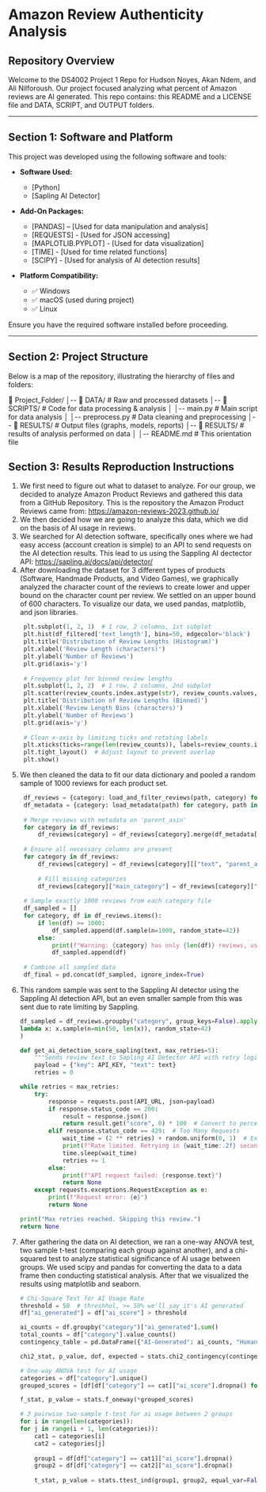 # Amazon Review Authenticity Analysis

## Repository Overview
Welcome to the DS4002 Project 1 Repo for Hudson Noyes, Akan Ndem, and Ali Nilforoush. Our project focused analyzing what percent of Amazon reviews are AI generated. This repo contains: this README and a LICENSE file and DATA, SCRIPT, and OUTPUT folders.

---

## Section 1: Software and Platform  
This project was developed using the following software and tools:

- **Software Used:**  
  - [Python]
  - [Sapling AI Detector]   
  
- **Add-On Packages:**  
  - [PANDAS] – [Used for data manipulation and analysis]
  - [REQUESTS] - [Used for JSON accessing]
  - [MAPLOTLIB.PYPLOT] - [Used for data visualization]
  - [TIME] - [Used for time related functions]
  - [SCIPY] - [Used for analysis of AI detection results]
 
- **Platform Compatibility:**  
  - ✅ Windows  
  - ✅ macOS (used during project)  
  - ✅ Linux  

Ensure you have the required software installed before proceeding.

---

## Section 2: Project Structure  
Below is a map of the repository, illustrating the hierarchy of files and folders:

📂 Project_Folder/ │-- 📂 DATA/ # Raw and processed datasets │-- 📂 SCRIPTS/ # Code for data processing & analysis │ │-- main.py # Main script for data analysis │ │-- preprocess.py # Data cleaning and preprocessing │-- 📂 RESULTS/ # Output files (graphs, models, reports) │-- 📂 RESULTS/ # results of analysis performed on data │ │-- README.md # This orientation file

## Section 3: Results Reproduction Instructions
1. We first need to figure out what to dataset to analyze. For our group, we decided to analyze Amazon Product Reviews and gathered this data from a GitHub Repository. This is the repository the Amazon Product Reviews came from: https://amazon-reviews-2023.github.io/
3. We then decided how we are going to analyze this data, which we did on the basis of AI usage in reviews.
4. We searched for AI detection software, specifically ones where we had easy access (account creation is simple) to an API to send requests on the AI detection results. This lead to us using the Sappling AI dectector API: https://sapling.ai/docs/api/detector/
5. After downloading the dataset for 3 different types of products (Software, Handmade Products, and Video Games), we graphically analyzed the character count of the reviews to create lower and upper bound on the character count per review. We settled on an upper bound of 600 characters. To visualize our data, we used pandas, matplotlib, and json libraries.
   ```python
    plt.subplot(1, 2, 1)  # 1 row, 2 columns, 1st subplot
    plt.hist(df_filtered['text_length'], bins=50, edgecolor='black')
    plt.title('Distribution of Review Lengths (Histogram)')
    plt.xlabel('Review Length (characters)')
    plt.ylabel('Number of Reviews')
    plt.grid(axis='y')
    
    # Frequency plot for binned review lengths
    plt.subplot(1, 2, 2)  # 1 row, 2 columns, 2nd subplot
    plt.scatter(review_counts.index.astype(str), review_counts.values, color='blue', alpha=0.6)
    plt.title('Distribution of Review Lengths (Binned)')
    plt.xlabel('Review Length Bins (characters)')
    plt.ylabel('Number of Reviews')
    plt.grid(axis='y')
    
    # Clean x-axis by limiting ticks and rotating labels
    plt.xticks(ticks=range(len(review_counts)), labels=review_counts.index.astype(str), rotation=45, ha='right')
    plt.tight_layout()  # Adjust layout to prevent overlap
    plt.show()
   ```
7. We then cleaned the data to fit our data dictionary and pooled a random sample of 1000 reviews for each product set.
   ```python
    df_reviews = {category: load_and_filter_reviews(path, category) for category, path in file_paths.items()}
    df_metadata = {category: load_metadata(path) for category, path in metadata_paths.items()}
    
    # Merge reviews with metadata on 'parent_asin'
    for category in df_reviews:
        df_reviews[category] = df_reviews[category].merge(df_metadata[category], on='parent_asin', how='left')
    
    # Ensure all necessary columns are present
    for category in df_reviews:
        df_reviews[category] = df_reviews[category][["text", "parent_asin", "rating", "verified_purchase", "helpful_vote", "main_category", "category"]]
    
        # Fill missing categories
        df_reviews[category]["main_category"] = df_reviews[category]["main_category"].fillna("Unknown")
    
    # Sample exactly 1000 reviews from each category file
    df_sampled = []
    for category, df in df_reviews.items():
        if len(df) >= 1000:
            df_sampled.append(df.sample(n=1000, random_state=42))
        else:
            print(f"Warning: {category} has only {len(df)} reviews, using all available.")
            df_sampled.append(df)
    
    # Combine all sampled data
    df_final = pd.concat(df_sampled, ignore_index=True)
   ```
9. This random sample was sent to the Sappling AI detector using the Sappling AI detection API, but an even smaller sample from this was sent due to rate limiting by Sappling.
    ```python
    df_sampled = df_reviews.groupby("category", group_keys=False).apply(
    lambda x: x.sample(n=min(50, len(x)), random_state=42)
    )
    
    def get_ai_detection_score_sapling(text, max_retries=5):
        """Sends review text to Sapling AI Detector API with retry logic for rate limits."""
        payload = {"key": API_KEY, "text": text}
        retries = 0

    while retries < max_retries:
        try:
            response = requests.post(API_URL, json=payload)
            if response.status_code == 200:
                result = response.json()
                return result.get("score", 0) * 100  # Convert to percentage
            elif response.status_code == 429:  # Too Many Requests
                wait_time = (2 ** retries) + random.uniform(0, 1)  # Exponential backoff with jitter
                print(f"Rate limited. Retrying in {wait_time:.2f} seconds...")
                time.sleep(wait_time)
                retries += 1
            else:
                print(f"API request failed: {response.text}")
                return None
        except requests.exceptions.RequestException as e:
            print(f"Request error: {e}")
            return None

    print("Max retries reached. Skipping this review.")
    return None
    ```
11. After gathering the data on AI detection, we ran a one-way ANOVA test, two sample t-test (comparing each group against another), and a chi-squared test to analyze statistical significance of AI usage between groups. We used scipy and pandas for converting the data to a data frame then conducting statistical analysis. After that we visualized the results using matplotlib and seaborn.
    ```python
    # Chi-Square Test for AI Usage Rate
    threshold = 50  # threshhol, >= 50% we'll say it's AI generated
    df["ai_generated"] = df["ai_score"] > threshold
    
    ai_counts = df.groupby("category")["ai_generated"].sum()
    total_counts = df["category"].value_counts()
    contingency_table = pd.DataFrame({"AI-Generated": ai_counts, "Human-Written": total_counts - ai_counts})
    
    chi2_stat, p_value, dof, expected = stats.chi2_contingency(contingency_table)

    # One-way ANOVA test for AI usage
    categories = df["category"].unique()
    grouped_scores = [df[df["category"] == cat]["ai_score"].dropna() for cat in categories]
    
    f_stat, p_value = stats.f_oneway(*grouped_scores)

    # 3 pairwise two-sample t-test for ai usage between 2 groups
    for i in range(len(categories)):
    for j in range(i + 1, len(categories)):
        cat1 = categories[i]
        cat2 = categories[j]
        
        group1 = df[df["category"] == cat1]["ai_score"].dropna()
        group2 = df[df["category"] == cat2]["ai_score"].dropna()
        
        t_stat, p_value = stats.ttest_ind(group1, group2, equal_var=False)
    ```
